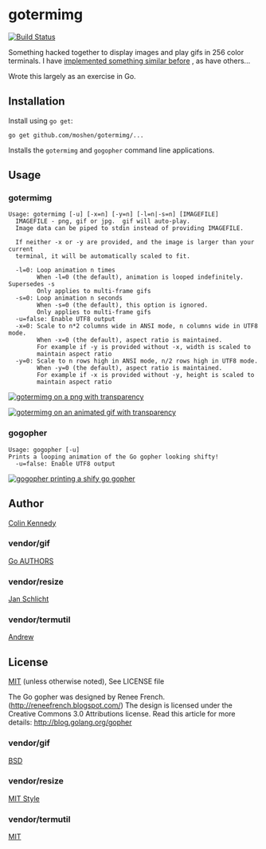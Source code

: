 
# gotermimg
[![Build Status](https://travis-ci.org/moshen/gotermimg.svg?branch=master)](https://travis-ci.org/moshen/gotermimg)

Something hacked together to display images and play gifs in 256 color
terminals.  I have
[implemented something similar before](https://github.com/moshen/Image-Term256Color)
, as have others...

Wrote this largely as an exercise in Go.

## Installation

Install using `go get`:

    go get github.com/moshen/gotermimg/...

Installs the `gotermimg` and `gogopher` command line applications.

## Usage

### gotermimg

    Usage: gotermimg [-u] [-x=n] [-y=n] [-l=n|-s=n] [IMAGEFILE]
      IMAGEFILE - png, gif or jpg.  gif will auto-play.
      Image data can be piped to stdin instead of providing IMAGEFILE.

      If neither -x or -y are provided, and the image is larger than your current
      terminal, it will be automatically scaled to fit.

      -l=0: Loop animation n times
            When -l=0 (the default), animation is looped indefinitely. Supersedes -s
            Only applies to multi-frame gifs
      -s=0: Loop animation n seconds
            When -s=0 (the default), this option is ignored.
            Only applies to multi-frame gifs
      -u=false: Enable UTF8 output
      -x=0: Scale to n*2 columns wide in ANSI mode, n columns wide in UTF8 mode.
            When -x=0 (the default), aspect ratio is maintained.
            For example if -y is provided without -x, width is scaled to
            maintain aspect ratio
      -y=0: Scale to n rows high in ANSI mode, n/2 rows high in UTF8 mode.
            When -y=0 (the default), aspect ratio is maintained.
            For example if -x is provided without -y, height is scaled to
            maintain aspect ratio

[![gotermimg on a png with transparency](http://fat.gfycat.com/AbsoluteShockingHerring.gif)](http://gfycat.com/AbsoluteShockingHerring)

[![gotermimg on an animated gif with transparency](http://zippy.gfycat.com/IcyBlindBlesbok.gif)](http://gfycat.com/IcyBlindBlesbok)

### gogopher

    Usage: gogopher [-u]
    Prints a looping animation of the Go gopher looking shifty!
      -u=false: Enable UTF8 output

[![gogopher printing a shify go gopher](http://zippy.gfycat.com/ConsciousTimelyHuman.gif)](http://gfycat.com/ConsciousTimelyHuman)

## Author

[Colin Kennedy](https://github.com/moshen)

### vendor/gif

[Go AUTHORS](https://golang.org/AUTHORS)

### vendor/resize

[Jan Schlicht](https://github.com/nfnt/resize)

### vendor/termutil

[Andrew](https://github.com/andrew-d/go-termutil)

## License

[MIT](http://colken.mit-license.org/)
(unless otherwise noted), See LICENSE file

The Go gopher was designed by Renee French. (http://reneefrench.blogspot.com/)
The design is licensed under the Creative Commons 3.0 Attributions license.
Read this article for more details: http://blog.golang.org/gopher

### vendor/gif

[BSD](https://github.com/moshen/gotermimg/blob/master/vendor/gif/LICENSE)

### vendor/resize

[MIT Style](https://github.com/moshen/gotermimg/blob/master/vendor/resize/LICENSE)

### vendor/termutil

[MIT](https://github.com/moshen/gotermimg/blob/master/vendor/termutil/LICENSE)
